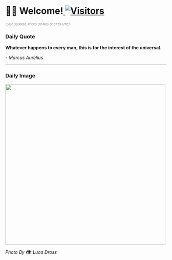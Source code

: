 <h1>👋🏽 Welcome!<a href="https://github.com/OmitNomis/"> <img src="https://visitor-badge.laobi.icu/badge?page_id=OmitNomis" alt="Visitors"></a></h1>

<i><p style="font-size: 0.6rem; color:gray">(Last Updated: Friday 30 May at 01:55 UTC)</p></i>

<h3> Daily Quote </h3>
<b><p>Whatever happens to every man, this is for the interest of the universal.</p></b>
<i><caption style="font-size: 0.8rem; color:gray;">- Marcus Aurelius</caption></i>


<hr>

<h3>Daily Image</h3>
<a href="https://images.pexels.com/photos/31487009/pexels-photo-31487009.jpeg" target="_blank"><img style="height:500px;" src="https://images.pexels.com/photos/31487009/pexels-photo-31487009.jpeg"/></a>

<i><caption style="font-size: 0.8rem; color:gray;"> Photo By 📷: Luca Dross</caption></i>
